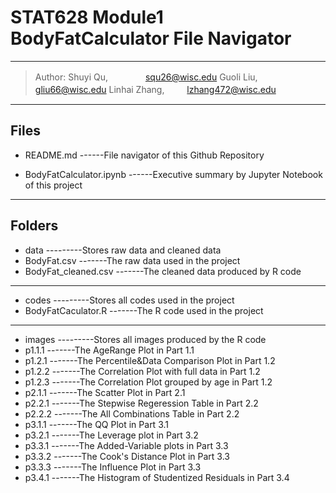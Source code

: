 ﻿# STAT628 Module1 BodyFatCalculator File Navigator 

----------
>Author: 
Shuyi Qu,  　　　　squ26@wisc.edu
Guoli Liu,  　　　　gliu66@wisc.edu
Linhai Zhang, 　  　lzhang472@wisc.edu

----------
## Files
* README.md
------File navigator of this Github Repository

* BodyFatCalculator.ipynb
------Executive summary by Jupyter Notebook of this project

----------

## Folders

* data
---------Stores raw data and cleaned data
 * BodyFat.csv
 -------The raw data used in the project
 * BodyFat_cleaned.csv
 -------The cleaned data produced by R code

----------
* codes
---------Stores all codes used in the project
 * BodyFatCaculator.R
 -------The R code used in the project

----------

* images
---------Stores all images produced by the R code
 * p1.1.1
 -------The AgeRange Plot in Part 1.1
 * p1.2.1
 -------The Percentile&Data Comparison Plot in Part 1.2
 * p1.2.2
 -------The Correlation Plot with full data in Part 1.2
 * p1.2.3
 -------The Correlation Plot grouped by age in Part 1.2
 * p2.1.1
 -------The Scatter Plot in Part 2.1
 * p2.2.1
 -------The Stepwise Regeression Table in Part 2.2
 * p2.2.2
 -------The All Combinations Table in Part 2.2
 * p3.1.1
 -------The QQ Plot in Part 3.1
 * p3.2.1
 -------The Leverage plot in Part 3.2
 * p3.3.1
 -------The Added-Variable plots in Part 3.3
 * p3.3.2
 -------The Cook's Distance Plot in Part 3.3
 * p3.3.3
 -------The Influence Plot in Part 3.3
 * p3.4.1
 -------The Histogram of Studentized Residuals in Part 3.4
 






